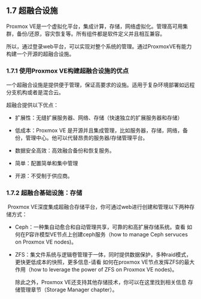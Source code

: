 ## 1.7 超融合设施

  Proxmox VE是一个虚拟化平台，集成计算，存储，网络虚拟化。管理高可用集群，备份/还原，容灾恢复等。所有组件都是软件定义并且相互兼容。

  所以，通过登录web平台，可以实现对整个系统的管理。通过ProxmoxVE有能力构建一个开源的超融合设施。

### 1.7.1 使用Proxmox VE构建超融合设施的优点

  一个超融合设施是提供便于管理，保证高要求的设施。适用于复杂环境部署如远程分支机构或者是混合云。

超融合提供以下优点：

- 扩展性：无缝扩展服务器、网络、存储（快速独立的扩展服务器和存储）
- 低成本：Proxmox VE 是开源并且集成管理，比如服务器，存储，网络，备份，管理中心。他可以代替昂贵的服务器/存储管理平台。

- 数据安全高效：高效融合备份和恢复服务。
- 简单：配置简单和集中管理
- 开源：不受制于供应商。



### 1.7.2 超融合基础设施：存储

​    Proxmox VE深度集成超融合存储平台，你可通过web进行创建和管理以下两种存储方式：

- Ceph：一种集自动愈合和自动管理共享，可靠的和高扩展存储系统。查看 如何在P容许模型VE节点上创建ceph服务（how to manage Ceph servuces on Proxmox VE nodes)。

- ZFS：集文件系统与逻辑卷管理于一体，同时提供数据保护，多种raid模式，更快更低成本的快照，更多信息-请看 如何在proxmox VE节点发挥ZFS的最大作用（how to leverage the power of ZFS on Proxmox VE nodes)。

  除此之外，Proxmox VE还支持其他存储技术，你可以在这里找到相关信息 存储管理章节（Storage Manager chapter）。

